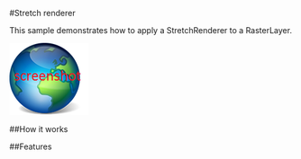 #Stretch renderer

This sample demonstrates how to apply a StretchRenderer to a RasterLayer.

![](screenshot.png)

##How it works

##Features


